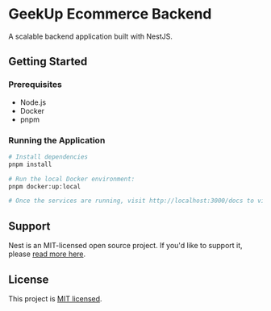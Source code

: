 # GeekUp Ecommerce Backend

A scalable backend application built with NestJS.

## Getting Started

### Prerequisites
- Node.js
- Docker
- pnpm

### Running the Application

```bash
# Install dependencies
pnpm install

# Run the local Docker environment:
pnpm docker:up:local

# Once the services are running, visit http://localhost:3000/docs to view the API documentation.
```

## Support

Nest is an MIT-licensed open source project. If you'd like to support it, please [read more here](https://docs.nestjs.com/support).

## License

This project is [MIT licensed](https://github.com/nestjs/nest/blob/master/LICENSE).